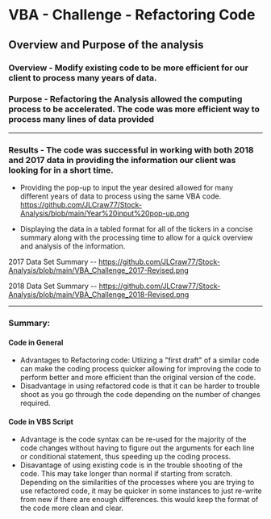 # VBA - Challenge - Refactoring Code
## Overview and Purpose of the analysis
### Overview - Modify existing code to be more efficient for our client to process many years of data.
### Purpose - Refactoring the Analysis allowed the computing process to be accelerated.  The code was more efficient way to process many lines of data provided
---
### Results - The code was successful in working with both 2018 and 2017 data in providing the information our client was looking for in a short time.
- Providing the pop-up to input the year desired allowed for many different years of data to process using the same VBA code.
    https://github.com/JLCraw77/Stock-Analysis/blob/main/Year%20input%20pop-up.png

- Displaying the data in a tabled format for all of the tickers in a concise summary along with the processing time to allow for a quick overview and analysis of the information.

2017 Data Set Summary
-- https://github.com/JLCraw77/Stock-Analysis/blob/main/VBA_Challenge_2017-Revised.png

2018 Data Set Summary
-- https://github.com/JLCraw77/Stock-Analysis/blob/main/VBA_Challenge_2018-Revised.png

---

### Summary:
#### Code in General
- Advantages to Refactoring code:  Utlizing a "first draft" of a similar code can make the coding process quicker allowing for improving the code to perform better and more efficient than the original version of the code.
- Disadvantage in using refactored code is that it can be harder to trouble shoot as you go through the code depending on the number of changes required.  

#### Code in VBS Script
- Advantage is the code syntax can be re-used for the majority of the code changes without having to figure out the arguments for each line or conditional statement, thus speeding up the coding process.
- Disavantage of using existing code is in the trouble shooting of the code.  This may take longer than normal if starting from scratch.  Depending on the similarities of the processes where you are trying to use refactored code, it may be quicker in some instances to just re-write from new if there are enough differences.  this would keep the format of the code more clean and clear.  
